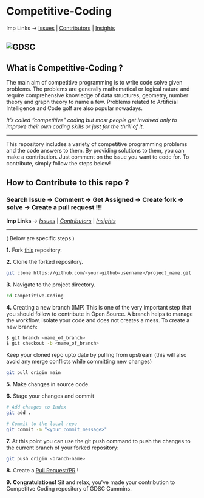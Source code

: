 # Competitive-Coding

Imp Links -> [Issues](https://github.com/Google-Developer-Student-Club-CCOEW/Competitive-Coding/issues) | [Contributors](https://github.com/Google-Developer-Student-Club-CCOEW/Competitive-Coding/graphs/contributors) | [Insights](https://github.com/Google-Developer-Student-Club-CCOEW/Competitive-Coding/pulse)

![GDSC](https://user-images.githubusercontent.com/56436897/193326497-f15493fe-c12e-455f-b86c-28fcf539e7a7.png)
---
## What is Competitive-Coding ?
The main aim of competitive programming is to write code solve given problems. The problems are generally mathematical or logical nature and require comprehensive knowledge of data structures, geometry, number theory and graph theory to name a few. Problems related to Artificial Intelligence and Code golf are also popular nowadays. 

_It’s called “competitive” coding but most people get involved only to improve their own coding skills or just for the thrill of it_.

---


This repository includes a variety of competitive programming problems and the code answers to them. By providing solutions to them, you can make a contribution. Just comment on the issue you want to code for. To contribute, simply follow the steps below!

## How to Contribute to this repo ?
### Search Issue -> Comment -> Get Assigned -> Create fork -> solve -> Create a pull request !!!
**Imp Links** -> [_Issues_](https://github.com/Google-Developer-Student-Club-CCOEW/Competitive-Coding/issues) | [_Contributors_](https://github.com/Google-Developer-Student-Club-CCOEW/Competitive-Coding/graphs/contributors) | [_Insights_](https://github.com/Google-Developer-Student-Club-CCOEW/Competitive-Coding/pulse)
--- ---
( Below are specific steps )

**1.** Fork [this](https://github.com/Google-Developer-Student-Club-CCOEW/Competitive-Coding/fork) repository.

**2.** Clone the forked repository.

```bash
git clone https://github.com/<your-github-username>/project_name.git
```

**3.** Navigate to the project directory.

```bash
cd Competitive-Coding
```

**4.** Creating a new branch (IMP)
This is one of the very important step that you should follow to contribute in Open Source. A branch helps to manage the workflow, isolate your code and does not creates a mess. To create a new branch:

```bash
$ git branch <name_of_branch>
$ git checkout -b <name_of_branch>
```

Keep your cloned repo upto date by pulling from upstream (this will also avoid any merge conflicts while committing new changes)

```bash
git pull origin main
```

**5.** Make changes in source code.

**6.** Stage your changes and commit

```bash
# Add changes to Index
git add .

# Commit to the local repo
git commit -m "<your_commit_message>"
```

**7.** At this point you can use the git push command to push the changes to the current branch of your forked repository:

```bash
git push origin <branch-name>
```

**8.** Create a [Pull Request/PR](https://help.github.com/en/github/collaborating-with-issues-and-pull-requests/creating-a-pull-request) !

**9.** **Congratulations!** Sit and relax, you've made your contribution to Competitve Coding repository of GDSC Cummins.
